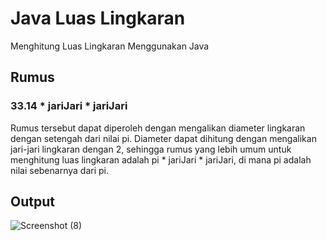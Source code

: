 # Java Luas Lingkaran

Menghitung Luas Lingkaran Menggunakan Java

## Rumus 
### 33.14 * jariJari * jariJari

Rumus tersebut dapat diperoleh dengan mengalikan diameter lingkaran dengan setengah dari nilai pi. Diameter dapat dihitung dengan mengalikan jari-jari lingkaran dengan 2, sehingga rumus yang lebih umum untuk menghitung luas lingkaran adalah pi * jariJari * jariJari, di mana pi adalah nilai sebenarnya dari pi.


## Output

![Screenshot (8)](https://user-images.githubusercontent.com/90950617/206835720-23ba0381-d4c7-46be-9d95-059801bcf437.png)

